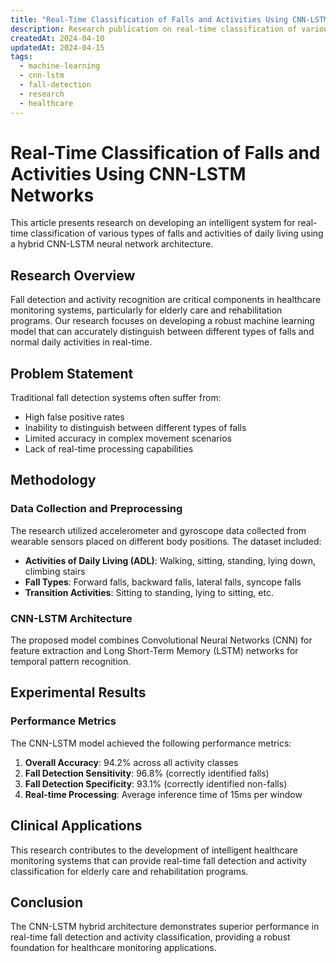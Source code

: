 ```yaml
---
title: "Real-Time Classification of Falls and Activities Using CNN-LSTM Networks"
description: Research publication on real-time classification of various types of falls and activities of daily living based on CNN-LSTM network architecture.
createdAt: 2024-04-10
updatedAt: 2024-04-15
tags:
  - machine-learning
  - cnn-lstm
  - fall-detection
  - research
  - healthcare
---
```


# Real-Time Classification of Falls and Activities Using CNN-LSTM Networks

This article presents research on developing an intelligent system for real-time classification of various types of falls and activities of daily living using a hybrid CNN-LSTM neural network architecture.

## Research Overview

Fall detection and activity recognition are critical components in healthcare monitoring systems, particularly for elderly care and rehabilitation programs. Our research focuses on developing a robust machine learning model that can accurately distinguish between different types of falls and normal daily activities in real-time.

## Problem Statement

Traditional fall detection systems often suffer from:
- High false positive rates
- Inability to distinguish between different types of falls
- Limited accuracy in complex movement scenarios
- Lack of real-time processing capabilities

## Methodology

### Data Collection and Preprocessing

The research utilized accelerometer and gyroscope data collected from wearable sensors placed on different body positions. The dataset included:

- **Activities of Daily Living (ADL)**: Walking, sitting, standing, lying down, climbing stairs
- **Fall Types**: Forward falls, backward falls, lateral falls, syncope falls
- **Transition Activities**: Sitting to standing, lying to sitting, etc.

### CNN-LSTM Architecture

The proposed model combines Convolutional Neural Networks (CNN) for feature extraction and Long Short-Term Memory (LSTM) networks for temporal pattern recognition.

## Experimental Results

### Performance Metrics

The CNN-LSTM model achieved the following performance metrics:

1. **Overall Accuracy**: 94.2% across all activity classes
2. **Fall Detection Sensitivity**: 96.8% (correctly identified falls)
3. **Fall Detection Specificity**: 93.1% (correctly identified non-falls)
4. **Real-time Processing**: Average inference time of 15ms per window

## Clinical Applications

This research contributes to the development of intelligent healthcare monitoring systems that can provide real-time fall detection and activity classification for elderly care and rehabilitation programs.

## Conclusion

The CNN-LSTM hybrid architecture demonstrates superior performance in real-time fall detection and activity classification, providing a robust foundation for healthcare monitoring applications.